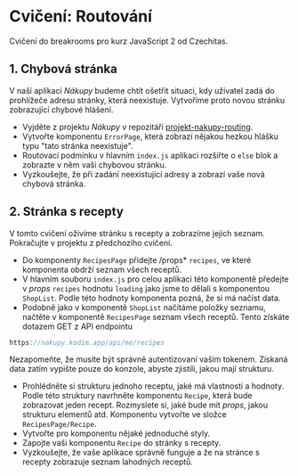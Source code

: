 # Cvičení: Routování

Cvičení do breakrooms pro kurz JavaScript 2 od Czechitas.

## 1. Chybová stránka

V naší aplikaci *Nákupy* budeme chtít ošetřit situaci, kdy uživatel zadá do prohlížeče adresu stránky, která neexistuje. Vytvoříme proto novou stránku zobrazující chybové hlášení.

- Vyjděte z projektu *Nákupy* v repozitáři [projekt-nakupy-routing](https://github.com/Czechitas-podklady-WEB/projekt-nakupy-routing).
- Vytvořte komponentu `ErrorPage`, která zobrazí nějakou hezkou hlášku typu "tato stránka neexistuje".
- Routovací podmínku v hlavním `index.js` aplikaci rozšiřte o `else` blok a zobrazte v něm vaši chybovou stránku.
- Vyzkoušejte, že při zadání neexistující adresy a zobrazí vaše nová chybová stránka.

## 2. Stránka s recepty
V tomto cvičení oživíme stránku s recepty a zobrazíme jejich seznam. Pokračujte v projektu z předchozího cvičení.

- Do komponenty `RecipesPage` přidejte /props* `recipes`, ve které komponenta obdrží seznam všech receptů.
- V hlavním souboru `index.js` pro celou aplikaci této komponentě předejte v *props* `recipes` hodnotu `loading` jako jsme to dělali s komponentou `ShopList`. Podle této hodnoty komponenta pozná, že si má načíst data.
- Podobně jako v komponentě `ShopList` načítáme položky seznamu, načtěte v komponentě `RecipesPage` seznam všech receptů. Tento získáte dotazem GET z API endpointu

```javascript
https://nakupy.kodim.app/api/me/recipes
```

Nezapomeňte, že musíte být správně autentizovaní vaším tokenem. Získaná data zatím vypište pouze do konzole, abyste zjistili, jakou mají strukturu.
- Prohlédněte si strukturu jednoho receptu, jaké má vlastnosti a hodnoty. Podle této struktury navrhněte komponentu `Recipe`, která bude zobrazovat jeden recept. Rozmyslete si, jaké bude mít *props*, jakou strukturu elementů atd. Komponentu vytvořte ve složce `RecipesPage/Recipe`.
- Vytvořte pro komponentu nějaké jednoduché styly.
- Zapojte vaši komponentu `Recipe` do stránky s recepty.
- Vyzkoušejte, že vaše aplikace správně funguje a že na stránce s recepty zobrazuje seznam lahodných receptů.